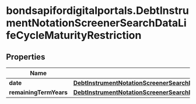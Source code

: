 # bondsapifordigitalportals.DebtInstrumentNotationScreenerSearchDataLifeCycleMaturityRestriction

## Properties

Name | Type | Description | Notes
------------ | ------------- | ------------- | -------------
**date** | [**DebtInstrumentNotationScreenerSearchDataLifeCycleMaturityRestrictionDate**](DebtInstrumentNotationScreenerSearchDataLifeCycleMaturityRestrictionDate.md) |  | [optional] 
**remainingTermYears** | [**DebtInstrumentNotationScreenerSearchDataLifeCycleMaturityRestrictionRemainingTermYears**](DebtInstrumentNotationScreenerSearchDataLifeCycleMaturityRestrictionRemainingTermYears.md) |  | [optional] 


